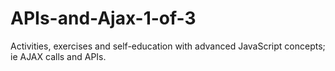 # APIs-and-Ajax-1-of-3
Activities, exercises and self-education with advanced JavaScript concepts; ie AJAX calls and APIs.
